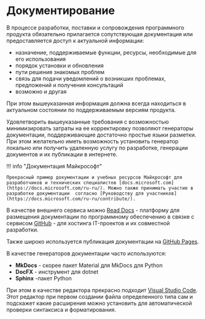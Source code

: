 # Документирование

В процессе разработки, поставки и сопровождения программного продукта обязательно прилагается сопутствующая документация или предоставляется доступ к актуальной информации:

- назначение, поддерживаемые функции, ресурсы, необходимые для его использования
- порядок установки и обновления
- пути решения знакомых проблем
- связь для подачи уведомлений о возникших проблемах, предложений и получения консультаций
- возможно и другая

При этом вышеуказанная информация должна всегда находиться в актуальном состоянии по поддерживаемым версиям продукта.

Удовлетворить вышеуказанные требования с возможностью минимизировать затраты на ее корректировку позволяют генераторы документации, поддерживающие достаточно простые языки разметки. При этом желательно иметь возможность установить генератор локально или получить удаленную услугу по разработке, генерации документов и их публикации в интернете.

!!! info "Документация Майкрософт"

    Прекрасный пример документации и учебных ресурсов Майкрософт для разработчиков и технических специалистов [docs.microsoft.com](https://docs.microsoft.com/ru-ru/). Можно также принимать участие в разработке документации  согласно [Руководству для участников](https://docs.microsoft.com/ru-ru/contribute/).

В качестве внешнего сервиса можно [Read Docs](https://readthedocs.org/) - платформу для размещения документации по программному обеспечению в связке с сервисом [GitHub](https://github.com/) - для хостинга IT-проектов и их совместной разработки.

Также широко используется публикация документации на [GitHub Pages](https://pages.github.com/).

В качестве генераторов документации часто используются:

- **MkDocs** - скорее пакет Material для MkDocs для Python
- **DocFX** - инструмент для dotnet
- **Sphinx** -пакет Python

При этом в качестве редактора прекрасно подходит [Visual Studio Code](https://code.visualstudio.com/).
Этот редактор при первом создании файла определенного типа сам и подскажет какие расширения можно установить для автоматической проверки синтаксиса и форматирования.
